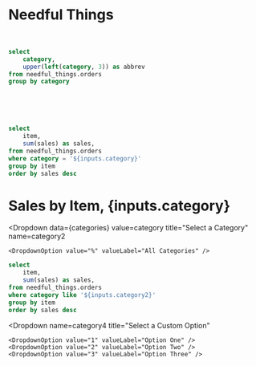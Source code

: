 # Needful Things

<Dropdown 
    data={categories}
    value=category
    title="Select a Category"
    name=category
/>

<br>

```sql categories
select
    category,
    upper(left(category, 3)) as abbrev
from needful_things.orders
group by category
```

<Dropdown 
    data={categories}
    value=category
    name=category
/>

<br><br><br>

```sql items
select
    item,
    sum(sales) as sales,
from needful_things.orders
where category = '${inputs.category}'
group by item
order by sales desc
```

# Sales by Item, {inputs.category}

<DataTable data={items}>
    <Column id=item />
    <Column id=sales fmt=usd0k />
</DataTable>

<BarChart
    data={items}
    x=item
    y=sales
    yFmt=usd0k
/>

<Dropdown
data={categories}
value=category
title="Select a Category"
name=category2
>
    <DropdownOption value="%" valueLabel="All Categories" />
</Dropdown>

```sql items2
select
    item,
    sum(sales) as sales,
from needful_things.orders
where category like '${inputs.category2}'
group by item
order by sales desc
```

<Dropdown 
    data={categories}
    value=category
    name=category3
    label=abbrev
    title="Select a Category Abbreviation"
/>

<Dropdown
name=category4
title="Select a Custom Option"
>
    <DropdownOption value="1" valueLabel="Option One" />
    <DropdownOption value="2" valueLabel="Option Two" />
    <DropdownOption value="3" valueLabel="Option Three" />
</Dropdown>
